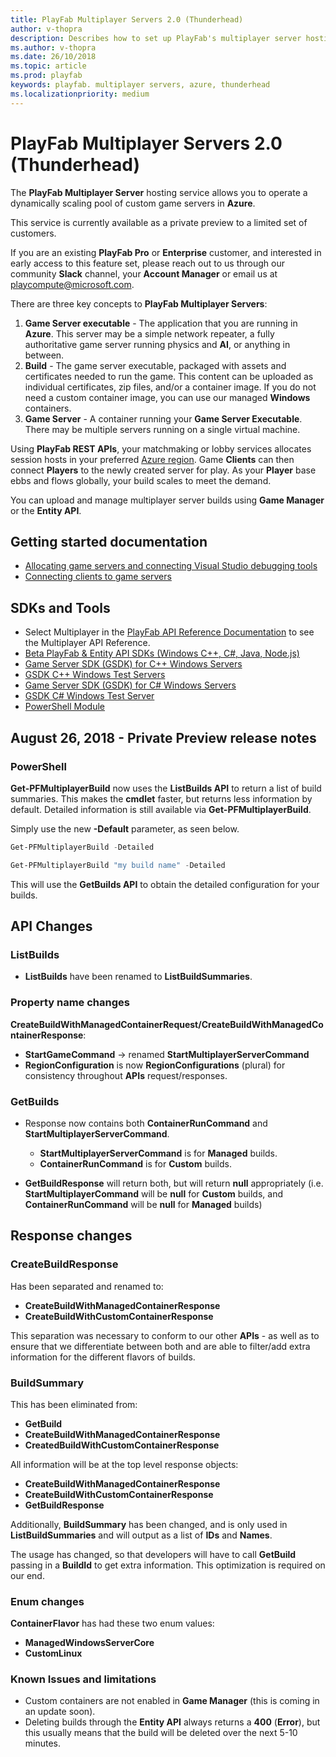 ```yaml
---
title: PlayFab Multiplayer Servers 2.0 (Thunderhead)
author: v-thopra
description: Describes how to set up PlayFab's multiplayer server hosting service (Thunderhead), which allows you to operate a dynamically scaling pool of custom game servers in Azure.
ms.author: v-thopra
ms.date: 26/10/2018
ms.topic: article
ms.prod: playfab
keywords: playfab. multiplayer servers, azure, thunderhead
ms.localizationpriority: medium
---
```


# PlayFab Multiplayer Servers 2.0 (Thunderhead)

The **PlayFab Multiplayer Server** hosting service allows you to operate a dynamically scaling pool of custom game servers in **Azure**.

This service is currently available as a private preview to a limited set of customers. 

If you are an existing **PlayFab Pro** or **Enterprise** customer, and interested in early access to this feature set, please reach out to us through our community **Slack** channel, your **Account Manager** or email us at [playcompute@microsoft.com](mailto:playcompute@microsoft.com).

There are three key concepts to **PlayFab Multiplayer Servers**:

1. **Game Server executable** - The application that you are running in **Azure**. This server may be a simple network repeater, a fully authoritative game server running physics and **AI**, or anything in between.
2. **Build** - The game server executable, packaged with assets and certificates needed to run the game. This content can be uploaded as individual certificates, zip files, and/or a container image. If you do not need a custom container image, you can use our managed **Windows** containers.
3. **Game Server** - A container running your **Game Server Executable**. There may be multiple servers running on a single virtual machine.

Using **PlayFab REST APIs**, your matchmaking or lobby services allocates session hosts in your preferred [Azure region](https://azure.microsoft.com/en-us/global-infrastructure/regions/). Game **Clients** can then connect **Players** to the newly created server for play. As your **Player** base ebbs and flows globally, your build scales to meet the demand.

You can upload and manage multiplayer server builds using **Game Manager** or the **Entity API**.

## Getting started documentation

- [Allocating game servers and connecting Visual Studio debugging tools](../../social/tournaments-leaderboards/allocating-game-servers-and-configuring-vs-debugging-tools.md)
- [Connecting clients to game servers](../../social/tournaments-leaderboards/connecting-clients-to-game-servers.md)

## SDKs and Tools

- Select Multiplayer in the [PlayFab API Reference Documentation](../../../api-references/index.md) to see the Multiplayer API Reference.
- [Beta PlayFab & Entity API SDKs (Windows C++, C#, Java, Node.js)](https://s3-us-west-2.amazonaws.com/api-playfab-com-craft-files/FileAssets/BetaSDKs-180827.zip)
- [Game Server SDK (GSDK) for C++ Windows Servers](https://s3-us-west-2.amazonaws.com/api-playfab-com-craft-files/FileAssets/microsoft.playfab.gaming.gsdk.cpp.0.0.0-beta-180613.zip)
- [GSDK C++ Windows Test Servers](https://s3-us-west-2.amazonaws.com/api-playfab-com-craft-files/FileAssets/windows_cpp_testapps_180829.zip)
- [Game Server SDK (GSDK) for C# Windows Servers](https://s3-us-west-2.amazonaws.com/api-playfab-com-craft-files/FileAssets/microsoft.playfab.gaming.gsdk.csharp.1.0.180600004.zip)
- [GSDK C# Windows Test Server](https://s3-us-west-2.amazonaws.com/api-playfab-com-craft-files/FileAssets/csWindowsRunnerGame.zip)
- [PowerShell Module](https://www.powershellgallery.com/packages/PlayFabMultiplayer/)

## August 26, 2018 - Private Preview release notes

### PowerShell

**Get-PFMultiplayerBuild** now uses the **ListBuilds API** to return a list of build summaries. This makes the **cmdlet** faster, but returns less information by default. Detailed information is still available via **Get-PFMultiplayerBuild**.

Simply use the new **-Default** parameter, as seen below.

```powershell
Get-PFMultiplayerBuild -Detailed

Get-PFMultiplayerBuild "my build name" -Detailed
```

This will use the **GetBuilds API** to obtain the detailed configuration for your builds.

## API Changes

### ListBuilds

- **ListBuilds** have been renamed to **ListBuildSummaries**.

### Property name changes

**CreateBuildWithManagedContainerRequest/CreateBuildWithManagedContainerResponse**:

- **StartGameCommand** -> renamed **StartMultiplayerServerCommand**
- **RegionConfiguration** is now **RegionConfigurations** (plural) for consistency throughout **APIs** request/responses.

### GetBuilds

- Response now contains both **ContainerRunCommand** and **StartMultiplayerServerCommand**.
  - **StartMultiplayerServerCommand** is for **Managed** builds.
  - **ContainerRunCommand** is for **Custom** builds.

 - **GetBuildResponse** will return both, but will return **null** appropriately (i.e. **StartMultiplayerCommand** will be **null** for **Custom** builds, and **ContainerRunCommand** will be **null** for **Managed** builds)

## Response changes

### CreateBuildResponse

Has been separated and renamed to:

- **CreateBuildWithManagedContainerResponse**
- **CreateBuildWithCustomContainerResponse**

This separation was necessary to conform to our other **APIs** - as well as to ensure that we differentiate between both and are able to filter/add extra information for the different flavors of builds.

### BuildSummary

This has been eliminated from:

- **GetBuild**
- **CreateBuildWithManagedContainerResponse**
- **CreatedBuildWithCustomContainerResponse**

All information will be at the top level response objects:

- **CreateBuildWithManagedContainerResponse**
- **CreateBuildWithCustomContainerResponse**
- **GetBuildResponse**

Additionally, **BuildSummary** has been changed, and is only used in **ListBuildSummaries** and will output as a list of **IDs** and **Names**. 

The usage has changed, so that developers will have to call **GetBuild** passing in a **BuildId** to get extra information. This optimization is required on our end.

### Enum changes

**ContainerFlavor** has had these two enum values:

- **ManagedWindowsServerCore**
- **CustomLinux**

### Known Issues and limitations

- Custom containers are not enabled in **Game Manager** (this is coming in an update soon).
- Deleting builds through the **Entity API** always returns a **400** (**Error**), but this usually means that the build will be deleted over the next 5-10 minutes.